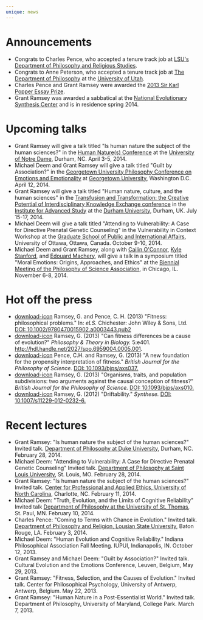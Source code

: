 ```yaml
---
unique: news
---
```



# Announcements

*   Congrats to Charles Pence, who accepted a tenure track job at [LSU's](http://www.lsu.edu) [Department of Philosophy and Religious Studies](http://uiswcmsweb.prod.lsu.edu/hss/prs/).
*   Congrats to Anne Peterson, who accepted a tenure track job at [The Department of Philosophy](http://philosophy.utah.edu) at the [University of Utah](http://www.utah.edu).
*   Charles Pence and Grant Ramsey were awarded the [2013 Sir Karl Popper Essay Prize](http://www.thebsps.org/society/bsps/popper_prize.html).
*   Grant Ramsey was awarded a sabbatical at the [National Evolutionary Synthesis Center](http://nescent.org/) and is in residence spring 2014.

# Upcoming talks


*   Grant Ramsey will give a talk titled "Is human nature the subject of the human sciences?" in the [Human Nature(s) Conference](https://sites.google.com/a/nd.edu/conferenceonhumannature/) at the [University of Notre Dame](https://www.nd.edu), Durham, NC. April 3-5, 2014.
*   Michael Deem and Grant Ramsey will give a talk titled "Guilt by Association?" in the [Georgetown University Philosophy Conference on Emotions and Emotionality](https://sites.google.com/site/guphilosophyconference2014/home) at [Georgetown University](http://www.georgetown.edu), Washington D.C. April 12, 2014.
*   Grant Ramsey will give a talk titled "Human nature, culture, and the human sciences" in the [Transfusion and Transformation: the Creative Potential of Interdisciplinary Knowledge Exchange conference](https://www.dur.ac.uk/ias/2014conference/) in the [Institute for Advanced Study](https://www.dur.ac.uk/ias/) at the [Durham University](https://www.dur.ac.uk), Durham, UK. July 15-17, 2014.
*   Michael Deem will give a talk titled "Attending to Vulnerability: A Case for Directive Prenatal Genetic Counseling" in the Vulnerability in Context Workshop at the [Graduate School of Public and International Affairs](http://socialsciences.uottawa.ca/api/), University of Ottawa, Ottawa, Canada. October 9-10, 2014.
*   Michael Deem and Grant Ramsey, along with [Cailin O'Connor](http://www.lps.uci.edu/lps_bios/cailino), [Kyle Stanford](http://www.lps.uci.edu/lps_bios/stanford), and [Edouard Machery](http://www.pitt.edu/~machery/), will give a talk in a symposium titled "Moral Emotions: Origins, Approaches, and Ethics" at the [Biennial Meeting of the Philosophy of Science Association](http://www.philsci.org/psa-biennial-meeting), in Chicago, IL. November 6-8, 2014.


# Hot off the press

*   [download-icon](/papers/2013-els-fitness-philosophical-problems.pdf) Ramsey, G. and Pence, C. H. (2013) "Fitness: philosophical problems." In: _eLS._ Chichester: John Wiley & Sons, Ltd. [DOI: 10.1002/9780470015902.a0003443.pub2](http://dx.doi.org/10.1002/9780470015902.a0003443.pub2)
*   [download-icon](/papers/2013-ptib-fitness-differences.pdf) Ramsey, G. (2013) "Can fitness differences be a cause of evolution?" _Philosophy & Theory in Biology._ 5:e401. <http://hdl.handle.net/2027/spo.6959004.0005.001>.
*   [download-icon](/papers/2013-bjps-new-foundation-advance-access.pdf) Pence, C.H. and Ramsey, G. (2013) "A new foundation for the propensity interpretation of fitness." _British Journal for the Philosophy of Science._ [DOI: 10.1093/bjps/axs037.](http://dx.doi.org/10.1093/bjps/axs037)
*   [download-icon](/papers/2013-bjps-organisms-traits-subdivisions-advance-access.pdf) Ramsey, G. (2013) "Organisms, traits, and population subdivisions: two arguments against the causal conception of fitness?" _British Journal for the Philosophy of Science._ [DOI: 10.1093/bjps/axs010.](http://dx.doi.org/10.1093/bjps/axs010)
*   [download-icon](/papers/2012-syn-driftability-advance-access.pdf) Ramsey, G. (2012) "Driftability." _Synthese._ [DOI: 10.1007/s11229-012-0232-6.](http://dx.doi.org/10.1007/s11229-012-0232-6)

# Recent lectures

*   Grant Ramsey: "Is human nature the subject of the human sciences?" Invited talk. [Department of Philosophy at Duke University](http://philosophy.duke.edu), Durham, NC. February 28, 2014.
*   Michael Deem: "Attending to Vulnerability: A Case for Directive Prenatal Genetic Counseling" Invited talk. [Department of Philosophy at Saint Louis University](http://www.slu.edu/x24973.xml), St. Louis, MO. February 28, 2014.
*   Grant Ramsey: "Is human nature the subject of the human sciences?" Invited talk. [Center for Professional and Applied Ethics, University of North Carolina](http://ethics.uncc.edu), Charlotte, NC. February 11, 2014.
*   Michael Deem: "Truth, Evolution, and the Limits of Cognitive Reliability" Invited talk [Department of Philosophy at the University of St. Thomas](http://www.stthomas.edu/philosophy/), St. Paul, MN. February 10, 2014.
*   Charles Pence: "Coming to Terms with Chance in Evolution." Invited talk.  [Department of Philosophy and Religion, Lousian State University](http://uiswcmsweb.prod.lsu.edu/hss/prs/index.html), Baton Rouge, LA. February 3, 2014.
*   Michael Deem: "Human Evolution and Cognitive Reliability." Indiana Philosophical Association Fall Meeting. IUPUI, Indianapolis, IN. October 12, 2013.
*   Grant Ramsey and Michael Deem: "Guilt by Association?" Invited talk. Cultural Evolution and the Emotions Conference, Leuven, Belgium, May 29, 2013.
*   Grant Ramsey: "Fitness, Selection, and the Causes of Evolution." Invited talk. Center for Philosophical Psychology, University of Antwerp, Antwerp, Belgium. May 22, 2013.
*   Grant Ramsey: "Human Nature in a Post-Essentialist World." Invited talk. Department of Philosophy, University of Maryland, College Park. March 7, 2013.


